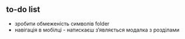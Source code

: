## to-do list

- зробити обмеженість символів folder
- навігація в мобілці - натискаєш зʼявляється модалка з розділами
